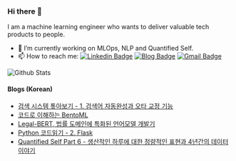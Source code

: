 ### Hi there :wave:

I am a machine learning engineer who wants to deliver valuable tech products to people.

- 🔭 I’m currently working on MLOps, NLP and Quantified Self.
- 📫 How to reach me: [![Linkedin Badge](https://img.shields.io/badge/-Linkedin-4169E1?style=flat-square&logo=Linkedin&logoColor=white&&link=https://www.linkedin.com/in/vividha-rawat-761905143/)](https://www.linkedin.com/in/dongjun-lee/)
[![Blog Badge](https://img.shields.io/badge/-Blog-000?style=flat-square&logo=Github&logoColor=white&&link=https://dongjunlee.github.io/)](https://dongjunlee.github.io/)
[![Gmail Badge](https://img.shields.io/badge/-Gmail-c14438?style=flat-square&logo=Gmail&logoColor=white&link=mailto:rvividha@gmail.com)](mailto:humanbrain.djlee@gmail.com)


![Github Stats](https://github-readme-stats.vercel.app/api?username=DongjunLee&show_icons=true&count_private=true&theme=gotham)

#### Blogs (Korean)

- [검색 시스템 톺아보기 - 1. 검색어 자동완성과 오타 교정 기능](https://blog.lbox.kr/search-engine-1)
- [코드로 이해하는 BentoML](https://blog.lbox.kr/model-serving-bentoml)
- [Legal-BERT, 법률 도메인에 특화된 언어모델 개발기](https://blog.lbox.kr/legal-bert)
- [Python 코드읽기 - 2. Flask](https://dongjunlee.github.io/code%20reading/CodeReading-2_Flask/)
- [Quantified Self Part 6 - 생산적인 하루에 대한 정량적인 표현과 4년간의 데이터 이야기](https://dongjunlee.github.io/quantified%20self/QS_Part_6_Analysis_My_Life/)

